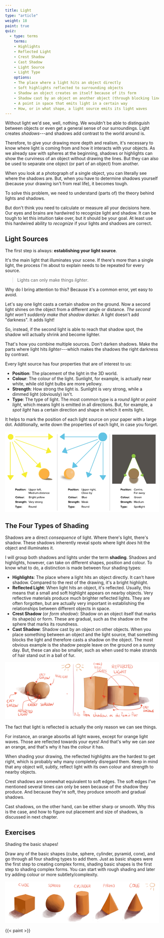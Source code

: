 ```yaml
---
title: Light
type: "article"
weight: 18
paint: true
quiz:
  - type: terms
    terms:
    - Highlights
    - Reflected Light
    - Crest Shadow
    - Cast Shadow
    - Light Source
    - Light Type
    options:
    - The place where a light hits an object directly
    - Soft highlights reflected to surrounding objects
    - Shadow an object creates on itself because of its form
    - Shadow cast by an object on another object (through blocking lines of light)
    - A point in space that emits light in a certain way
    - How, or in what shape, a light source emits its light waves
---
```


Without light we'd see, well, nothing. We wouldn't be able to distinguish between objects or even get a general sense of our surroundings. Light creates *shadows*---and shadows add contrast to the world around is. 

Therefore, to give your drawing more depth and realism, it's necessary to know where light is coming from and how it interacts with your objects. As we already saw with spheres at the beginning, shadows or highlights can show the curviness of an object without drawing the lines. But they can also be used to separate one object (or part of an object) from another.

When you look at a photograph of a single object, you can literally see where the shadows are. But, when you have to determine shadows yourself (because your drawing isn't from real life), it becomes tough.

To solve this problem, we need to understand (parts of) the theory behind lights and shadows. 

But don't think you need to calculate or measure all your decisions here. Our eyes and brains are hardwired to recognize light and shadow. It can be tough to let this intuition take over, but it should be your goal. At least use this hardwired ability to _recognize_ if your lights and shadows are correct.

## Light Sources

The first step is always: **establishing your light source**.

It's the main light that illuminates your scene. If there's more than a single light, the process I'm about to explain needs to be repeated for every source. 

> Lights can only make things *lighter*. 

Why do I bring attention to this? Because it's a common error, yet easy to avoid.

Let's say one light casts a certain shadow on the ground. Now a second light shines on the object from a different angle or distance. _The second light won't suddenly make that shadow darker._ A light doesn't add "darkness". It adds light! 

So, instead, if the second light is able to reach that shadow spot, the shadow will actually shrink and become lighter.

That's how you combine multiple sources. Don't darken shadows. Make the parts where light hits _lighter_---which makes the shadows the right darkness by contrast.

Every light source has four properties that are of interest to us:

-   **Position**: The placement of the light in the 3D world.
-   **Colour**: The colour of the light. Sunlight, for example, is actually near white, while old light bulbs are more yellowy.
-   **Strength**: How strong the light is. Sunlight is very strong, while a dimmed light (obviously) isn't.
-   **Type**: The type of light. The most common type is a *round light* or *point light*, which means light is emitted in all directions. But, for example, a *spot light* has a certain direction and shape in which it emits light.

It helps to mark the position of each light source on your paper with a large dot. Additionally, write down the properties of each light, in case you forget.

![Example of different light sources](DrawingLightSources.webp)

## The Four Types of Shading

Shadows are a direct *consequence* of light. Where there's light, there's shadow. These shadows inherently reveal spots where light *does* hit the object and illuminates it. 

I will group both shadows and lights under the term **shading**. Shadows and highlights, however, can take on different shapes, position and colour. To know what to do, a distinction is made between four shading types:

-   **Highlights**: The place where a light hits an object directly. It can't have shadow. Compared to the rest of the drawing, it's a bright highlight.
-   **Reflected Light**: When light hits an object, it's reflected. Usually, this means that a small and soft highlight appears on nearby objects. Very reflective materials produce much brighter reflected lights. They are often forgotten, but are actually very important in establishing the relationships between different objects in space.
-   **Crest Shadow** (or *form shadow*): Shadow on an object itself that marks its shape(s) or form. These are gradual, such as the shadow on the sphere that marks its roundness.
-   **Cast Shadow**: Shadow cast by an object on other objects. When you place something between an object and the light source, that something blocks the light and therefore casts a shadow on the object. The most obvious example is the shadow people leave on the ground on a sunny day. But, these can also be smaller, such as when used to make strands of hair stand out in a ball of fur.

![Examples of the four types of shading.](DrawingFourShadingTypes.webp)

The fact that light is reflected is actually the only reason we can see things. 

For instance, an orange absorbs all light waves, except for orange light waves. Those are reflected towards your eyes! And that's why we can _see_ an orange, and that's why it has the _colour_ it has. 

When shading your drawing, the reflected highlights are the hardest to get right, which is probably why many completely disregard them. Keep in mind that any object will, subtly, reflect light with its own colour and strength to nearby objects.

Crest shadows are somewhat equivalent to soft edges. The soft edges I've mentioned several times can only be seen because of the shadow they produce. And because they're soft, they produce smooth and gradual shadows.

Cast shadows, on the other hand, can be either sharp or smooth. Why this is the case, and how to figure out placement and size of shadows, is discussed in next chapter.

## Exercises

Shading the basic shapes! 

Draw any of the basic shapes (cube, sphere, cylinder, pyramid, cone), and go through all four shading types to add them. Just as basic shapes were the first step to creating complex forms, shading basic shapes is the first step to shading complex forms. You can start with rough shading and later try adding colour or more subtlety/complexity.

![Exercise for simple shading using the basic shapes you already know.](DrawingLightShadingExercise.webp)

{{< paint >}}